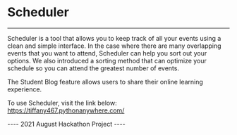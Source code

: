 # Scheduler
---
 Scheduler is a tool that allows you to keep track of all your events using a clean and simple interface. In the case where there are many overlapping events that you want to attend, Scheduler can help you sort out your options. We also introduced a sorting method that can optimize your schedule so you can attend the greatest number of events.  

 
The Student Blog feature allows users to share their online learning experience.  

To use Scheduler, visit the link below:
https://tiffany467.pythonanywhere.com/

---- 2021 August Hackathon Project ----
